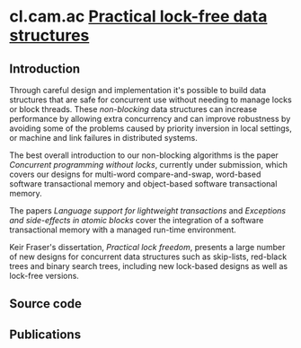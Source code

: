 # cl.cam.ac [Practical lock-free data structures](https://www.cl.cam.ac.uk/research/srg/netos/projects/archive/lock-free/)



## Introduction

Through careful design and implementation it's possible to build data structures that are safe for concurrent use without needing to manage locks or block threads. These *non-blocking* data structures can increase performance by allowing extra concurrency and can improve robustness by avoiding some of the problems caused by priority inversion in local settings, or machine and link failures in distributed systems.

The best overall introduction to our non-blocking algorithms is the paper *Concurrent programming without locks*, currently under submission, which covers our designs for multi-word compare-and-swap, word-based software transactional memory and object-based software transactional memory.

The papers *Language support for lightweight transactions* and *Exceptions and side-effects in atomic blocks* cover the integration of a software transactional memory with a managed run-time environment.

Keir Fraser's dissertation, *Practical lock freedom*, presents a large number of new designs for concurrent data structures such as skip-lists, red-black trees and binary search trees, including new lock-based designs as well as lock-free versions.



## Source code



## Publications


